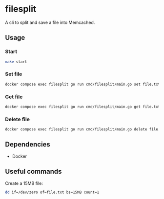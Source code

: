 # filesplit

A cli to split and save a file into Memcached.

## Usage

### Start

```bash
make start
```

### Set file

```bash
docker compose exec filesplit go run cmd/filesplit/main.go set file.txt
```

### Get file

```bash
docker compose exec filesplit go run cmd/filesplit/main.go get file.txt
```

### Delete file

```bash
docker compose exec filesplit go run cmd/filesplit/main.go delete file.txt
```

## Dependencies

- Docker

## Useful commands

Create a 15MB file:

```bash
dd if=/dev/zero of=file.txt bs=15MB count=1
```
